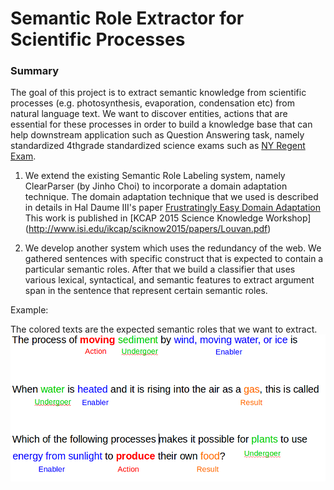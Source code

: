 # Semantic Role Extractor for Scientific Processes

### Summary
The goal of this project is to extract semantic knowledge from scientific processes (e.g. photosynthesis, evaporation, condensation etc) from natural language text.
We want to discover entities, actions that are essential for these processes in order to build a knowledge base that can help downstream application such as Question Answering task, namely standardized 4thgrade standardized science exams such as [NY Regent Exam](http://www.nysedregents.org/Grade4/Science/home.html).

1. We extend the existing Semantic Role Labeling system, namely ClearParser (by Jinho Choi) to incorporate a domain adaptation technique. The domain adaptation technique that we used
   is described in details in Hal Daume III's paper [Frustratingly Easy Domain Adaptation](http://www.umiacs.umd.edu/~hal/docs/daume07easyadapt.pdf)
   This work is published in [KCAP 2015 Science Knowledge Workshop] (http://www.isi.edu/ikcap/sciknow2015/papers/Louvan.pdf)

2. We develop another system which uses the redundancy of the web. We gathered sentences with specific construct that is expected to contain a particular semantic roles. After that
   we build a classifier that uses various lexical, syntactical, and semantic features to extract argument span in the sentence that represent certain semantic roles.

Example: 

The colored texts are the expected semantic roles that we want to extract. 
![System](img/semanticroles.png)
